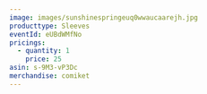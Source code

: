```yaml
---
image: images/sunshinespringeuq0wwaucaarejh.jpg
producttype: Sleeves
eventId: eUBdWMfNo
pricings:
  - quantity: 1
    price: 25
asin: s-9M3-vP3Dc
merchandise: comiket
---
```

